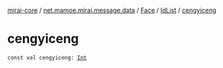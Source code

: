 [mirai-core](../../../index.md) / [net.mamoe.mirai.message.data](../../index.md) / [Face](../index.md) / [IdList](index.md) / [cengyiceng](./cengyiceng.md)

# cengyiceng

`const val cengyiceng: `[`Int`](https://kotlinlang.org/api/latest/jvm/stdlib/kotlin/-int/index.html)